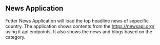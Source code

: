 ## News Application

Futter News Application will load the top headline news of sepecific country.
The application shows contents from the https://newsapi.org/ using it api endpoints.
It also shows the news and blogs based on the category.



